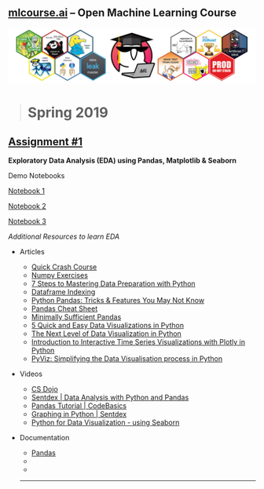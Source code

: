 
## [mlcourse.ai](https://mlcourse.ai) – Open Machine Learning Course

![ODS stickers](https://github.com/Yorko/mlcourse.ai/blob/master/img/ods_stickers.jpg)

> # Spring 2019

##  [Assignment #1](https://nbviewer.jupyter.org/github/Yorko/mlcourse.ai/blob/master/jupyter_english/assignments_spring2019/assignment1_USA_flights_EDA.ipynb) 
  **Exploratory Data Analysis (EDA) using Pandas, Matplotlib & Seaborn**
  
   Demo Notebooks
   
   [Notebook 1](https://nbviewer.jupyter.org/github/Yorko/mlcourse_open/blob/master/jupyter_english/topic01_pandas_data_analysis/topic1_pandas_data_analysis.ipynb?flush_cache=true)
   
   [Notebook 2](https://nbviewer.jupyter.org/github/Yorko/mlcourse_open/blob/master/jupyter_english/topic02_visual_data_analysis/topic2_visual_data_analysis.ipynb?flush_cache=true)
   
   [Notebook 3](https://nbviewer.jupyter.org/github/Yorko/mlcourse_open/blob/master/jupyter_english/topic02_visual_data_analysis/topic2_additional_seaborn_matplotlib_plotly.ipynb?flush_cache=true)


_Additional Resources to learn EDA_
* Articles
  * [Quick Crash Course](http://cs231n.github.io/python-numpy-tutorial/)
  * [Numpy Exercises](https://www.machinelearningplus.com/python/101-numpy-exercises-python/)
  * [7 Steps to Mastering Data Preparation with Python](https://www.kdnuggets.com/2017/06/7-steps-mastering-data-preparation-python.html)
  * [Dataframe Indexing](https://brohrer.github.io/dataframe_indexing.html)
  * [Python Pandas: Tricks & Features You May Not Know](https://realpython.com/python-pandas-tricks/)
  * [Pandas Cheat Sheet](https://www.kdnuggets.com/2017/01/pandas-cheat-sheet.html)
  * [Minimally Sufficient Pandas](https://medium.com/dunder-data/minimally-sufficient-pandas-a8e67f2a2428)
  * [5 Quick and Easy Data Visualizations in Python ](https://towardsdatascience.com/5-quick-and-easy-data-visualizations-in-python-with-code-a2284bae952f)
  * [The Next Level of Data Visualization in Python](https://towardsdatascience.com/the-next-level-of-data-visualization-in-python-dd6e99039d5e)
  * [Introduction to Interactive Time Series Visualizations with Plotly in Python](https://towardsdatascience.com/introduction-to-interactive-time-series-visualizations-with-plotly-in-python-d3219eb7a7af)
  * [PyViz: Simplifying the Data Visualisation process in Python](https://towardsdatascience.com/pyviz-simplifying-the-data-visualisation-process-in-python-1b6d2cb728f1)
  
* Videos
  * [CS Dojo](https://www.youtube.com/watch?v=a9UrKTVEeZA)
  * [Sentdex | Data Analysis with Python and Pandas](https://www.youtube.com/watch?v=Iqjy9UqKKuo&list=PLQVvvaa0QuDc-3szzjeP6N6b0aDrrKyL-)
  * [Pandas Tutorial | CodeBasics](https://www.youtube.com/watch?v=CmorAWRsCAw&list=PLeo1K3hjS3uuASpe-1LjfG5f14Bnozjwy)
  * [Graphing in Python | Sentdex](https://www.youtube.com/watch?v=q7Bo_J8x_dw&list=PLQVvvaa0QuDfefDfXb9Yf0la1fPDKluPF)
  * [Python for Data Visualization - using Seaborn](https://www.youtube.com/watch?v=z7ZINBk8EUk&list=PL998lXKj66MpNd0_XkEXwzTGPxY2jYM2d)
  
* Documentation
  * [Pandas](http://pandas.pydata.org/pandas-docs/stable/)
  * []()
  * []()
  
  ---

